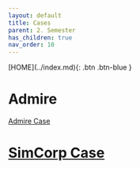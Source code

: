 ```yaml
---
layout: default
title: Cases
parent: 2. Semester
has_children: true
nav_order: 10
---
```


<span class="fs-1">
[HOME](../index.md){: .btn .btn-blue }
</span>

# Admire
[Admire Case](./admire/index.md)

# [SimCorp Case](./simcorp/index.md)